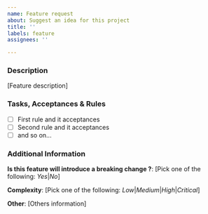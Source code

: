 ```yaml
---
name: Feature request
about: Suggest an idea for this project
title: ''
labels: feature
assignees: ''

---
```


### Description
[Feature description]

### Tasks, Acceptances & Rules
- [ ] First rule and it acceptances
- [ ] Second rule and it acceptances
- [ ] and so on...

### Additional Information
**Is this feature will introduce a breaking change ?**: [Pick one of the following: *Yes*|*No*]

**Complexity**: [Pick one of the following: *Low*|*Medium*|*High*|*Critical*]

**Other**: [Others information]
